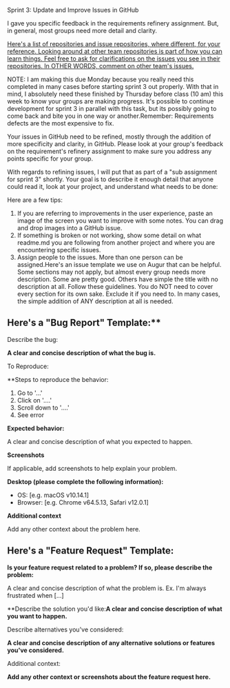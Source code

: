 Sprint 3: Update and Improve Issues in GitHub 

I gave you specific feedback in the requirements refinery assignment. But, in general, most groups need more detail and clarity. 

[Here's a list of repositories and issue repositories, where different, for your reference. Looking around at other team repositories is part of how you can learn things. Feel free to ask for clarifications on the issues you see in their repositories. In OTHER WORDS, comment on other team's issues.](https://github.com/computationalmystic/semester-project/blob/master/team-repositories.md) 

NOTE: I am making this due Monday because you really need this completed in many cases before starting sprint 3 out properly. With that in mind, I absolutely need these finished by Thursday before class (10 am) this week to know your groups are making progress. It's possible to continue development for sprint 3 in parallel with this task, but its possibly going to come back and bite you in one way or another.Remember: Requirements defects are the most expensive to fix.  

Your issues in GitHub need to be refined, mostly through the addition of more specificity and clarity, in GitHub. Please look at your group's feedback on the requirement's refinery assignment to make sure you address any points specific for your group. 

With regards to refining issues, I will put that as part of a "sub assignment for sprint 3" shortly. Your goal is to describe it enough detail that anyone could read it, look at your project, and understand what needs to be done: 

Here are a few tips:
1. If you are referring to improvements in the user experience, paste an image of the screen you want to improve with some notes. You can drag and drop images into a GitHub issue. 
2. If something is broken or not working, show some detail on what readme.md you are following from another project and where you are encountering specific issues. 
3. Assign people to the issues. More than one person can be assigned.Here's an issue template we use on Augur that can be helpful. Some sections may not apply, but almost every group needs more description. Some are pretty good. Others have simple the title with no description at all. Follow these guidelines. You do NOT need to cover every section for its own sake. Exclude it if you need to. In many cases, the simple addition of ANY description at all is needed. 


## Here's a "Bug Report" Template:**

Describe the bug:

**A clear and concise description of what the bug is.**

To Reproduce:

**Steps to reproduce the behavior:
1. Go to '...'
2. Click on '....'
3. Scroll down to '....'
4. See error


**Expected behavior:**

A clear and concise description of what you expected to happen.

**Screenshots**

If applicable, add screenshots to help explain your problem.

**Desktop (please complete the following information):**
- OS: [e.g. macOS v10.14.1]
- Browser: [e.g. Chrome v64.5.13, Safari v12.0.1]

**Additional context**

Add any other context about the problem here.

## Here's a "Feature Request" Template:

**Is your feature request related to a problem? If so, please describe the problem:**

A clear and concise description of what the problem is. Ex. I'm always frustrated when [...]

**Describe the solution you'd like:**A clear and concise description of what you want to happen.**

Describe alternatives you've considered:

**A clear and concise description of any alternative solutions or features you've considered.**

Additional context:

**Add any other context or screenshots about the feature request here.**